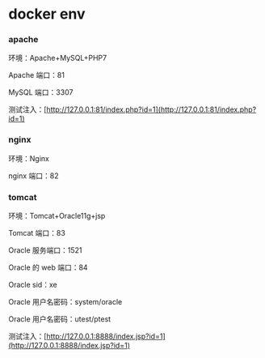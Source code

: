 # docker env

### apache
环境：Apache+MySQL+PHP7

Apache 端口：81

MySQL 端口：3307

测试注入：[http://127.0.0.1:81/index.php?id=1](http://127.0.0.1:81/index.php?id=1)

### nginx

环境：Nginx

nginx 端口：82

### tomcat
环境：Tomcat+Oracle11g+jsp

Tomcat 端口：83

Oracle 服务端口：1521

Oracle 的 web 端口：84

Oracle sid：xe

Oracle 用户名密码：system/oracle

Oracle 用户名密码：utest/ptest

测试注入：[http://127.0.0.1:8888/index.jsp?id=1](http://127.0.0.1:8888/index.jsp?id=1)
